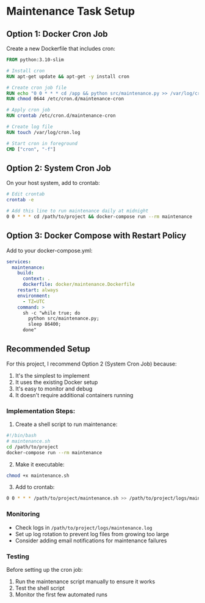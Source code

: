 # Maintenance Task Setup

## Option 1: Docker Cron Job
Create a new Dockerfile that includes cron:

```dockerfile
FROM python:3.10-slim

# Install cron
RUN apt-get update && apt-get -y install cron

# Create cron job file
RUN echo "0 0 * * * cd /app && python src/maintenance.py >> /var/log/cron.log 2>&1" > /etc/cron.d/maintenance-cron
RUN chmod 0644 /etc/cron.d/maintenance-cron

# Apply cron job
RUN crontab /etc/cron.d/maintenance-cron

# Create log file
RUN touch /var/log/cron.log

# Start cron in foreground
CMD ["cron", "-f"]
```

## Option 2: System Cron Job
On your host system, add to crontab:
```bash
# Edit crontab
crontab -e

# Add this line to run maintenance daily at midnight
0 0 * * * cd /path/to/project && docker-compose run --rm maintenance
```

## Option 3: Docker Compose with Restart Policy
Add to your docker-compose.yml:
```yaml
services:
  maintenance:
    build:
      context: .
      dockerfile: docker/maintenance.Dockerfile
    restart: always
    environment:
      - TZ=UTC
    command: >
      sh -c "while true; do
        python src/maintenance.py;
        sleep 86400;
      done"
```

## Recommended Setup
For this project, I recommend Option 2 (System Cron Job) because:
1. It's the simplest to implement
2. It uses the existing Docker setup
3. It's easy to monitor and debug
4. It doesn't require additional containers running

### Implementation Steps:
1. Create a shell script to run maintenance:
```bash
#!/bin/bash
# maintenance.sh
cd /path/to/project
docker-compose run --rm maintenance
```

2. Make it executable:
```bash
chmod +x maintenance.sh
```

3. Add to crontab:
```bash
0 0 * * * /path/to/project/maintenance.sh >> /path/to/project/logs/maintenance.log 2>&1
```

### Monitoring
- Check logs in `/path/to/project/logs/maintenance.log`
- Set up log rotation to prevent log files from growing too large
- Consider adding email notifications for maintenance failures

### Testing
Before setting up the cron job:
1. Run the maintenance script manually to ensure it works
2. Test the shell script
3. Monitor the first few automated runs 
